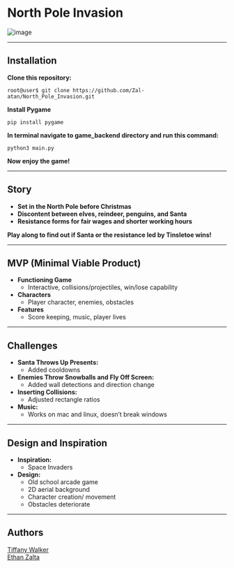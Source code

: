 # North Pole Invasion
![image](https://github.com/tiffanywalker22/test/assets/121834519/77aefda3-ca99-4e00-bca9-b2f390d9873f)

<hr>

## Installation

**Clone this repository:**
```
root@user$ git clone https://github.com/Zal-atan/North_Pole_Invasion.git
```
**Install Pygame**
```
pip install pygame
```
**In terminal navigate to game_backend directory and run this command:**
```
python3 main.py
```
**Now enjoy the game!**

<hr>

## Story
 - **Set in the North Pole before Christmas**
 - **Discontent between elves, reindeer, penguins, and Santa**
 - **Resistance forms for fair wages and shorter working hours**

**Play along to find out if Santa or the resistance led by Tinsletoe wins!**

<hr>

## MVP (Minimal Viable Product)

 - **Functioning Game**
   - Interactive, collisions/projectiles, win/lose capability
 - **Characters**
   - Player character, enemies, obstacles
 - **Features**
   - Score keeping, music, player lives

<hr>

## Challenges

 - **Santa Throws Up Presents:**
   - Added cooldowns
 - **Enemies Throw Snowballs and Fly Off Screen:**
   - Added wall detections and direction change
 - **Inserting Collisions:**
   - Adjusted rectangle ratios
 - **Music:**
   - Works on mac and linux, doesn’t break windows

<hr>

## Design and Inspiration

 - **Inspiration:**
   - Space Invaders
 - **Design:**
   - Old school arcade game
   - 2D aerial background
   - Character creation/ movement
   - Obstacles deteriorate

<hr>

## Authors
<a href="https://github.com/tiffanywalker22">Tiffany Walker</a> <br>
<a href="https://github.com/Zal-atan">Ethan Zalta</a> <br>
